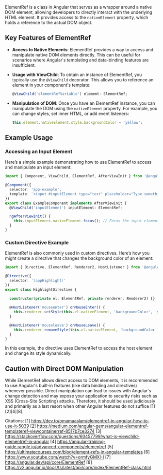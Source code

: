 ElementRef is a class in Angular that serves as a wrapper around a native DOM element, allowing developers to directly interact with the underlying HTML element. It provides access to the `nativeElement` property, which holds a reference to the actual DOM object.

## Key Features of ElementRef

- **Access to Native Elements**: ElementRef provides a way to access and manipulate native DOM elements directly. This can be useful for scenarios where Angular's templating and data-binding features are insufficient.

- **Usage with ViewChild**: To obtain an instance of ElementRef, you typically use the `@ViewChild` decorator. This allows you to reference an element in your component's template:

  ```typescript
  @ViewChild('elementRefVariable') element: ElementRef;
  ```

- **Manipulation of DOM**: Once you have an ElementRef instance, you can manipulate the DOM using the `nativeElement` property. For example, you can change styles, set inner HTML, or add event listeners:

  ```typescript
  this.element.nativeElement.style.backgroundColor = 'yellow';
  ```

## Example Usage

### Accessing an Input Element

Here’s a simple example demonstrating how to use ElementRef to access and manipulate an input element:

```typescript
import { Component, ViewChild, ElementRef, AfterViewInit } from '@angular/core';

@Component({
  selector: 'app-example',
  template: `<input #inputElement type="text" placeholder="Type something...">`
})
export class ExampleComponent implements AfterViewInit {
  @ViewChild('inputElement') inputElement: ElementRef;

  ngAfterViewInit() {
    this.inputElement.nativeElement.focus(); // Focus the input element on initialization
  }
}
```

### Custom Directive Example

ElementRef is also commonly used in custom directives. Here’s how you might create a directive that changes the background color of an element:

```typescript
import { Directive, ElementRef, Renderer2, HostListener } from '@angular/core';

@Directive({
  selector: '[appHighlight]'
})
export class HighlightDirective {
  
  constructor(private el: ElementRef, private renderer: Renderer2) {}

  @HostListener('mouseenter') onMouseEnter() {
    this.renderer.setStyle(this.el.nativeElement, 'backgroundColor', 'yellow');
  }

  @HostListener('mouseleave') onMouseLeave() {
    this.renderer.removeStyle(this.el.nativeElement, 'backgroundColor');
  }
}
```

In this example, the directive uses ElementRef to access the host element and change its style dynamically.

## Caution with Direct DOM Manipulation

While ElementRef allows direct access to DOM elements, it is recommended to use Angular's built-in features (like data binding and directives) whenever possible. Direct manipulation can lead to issues with Angular's change detection and may expose your application to security risks such as XSS (Cross-Site Scripting) attacks. Therefore, it should be used judiciously and primarily as a last resort when other Angular features do not suffice [1][2][4][8].

Citations:
[1] https://dev.to/omamaaslam/elementref-in-angular-how-to-use-it-5039
[2] https://medium.com/angular-gems/angular-elementref-templateref-viewcontainerref-8517b7ce3274
[3] https://stackoverflow.com/questions/60457799/what-is-viewchild-elementref-in-angular
[4] https://angular-training-guide.rangle.io/advanced-components/elementref
[5] https://ultimatecourses.com/blog/element-refs-in-angular-templates
[6] https://www.youtube.com/watch?v=ormfyGMXI-I
[7] https://angular.dev/api/core/ElementRef
[8] https://v2.angular.io/docs/ts/latest/api/core/index/ElementRef-class.html